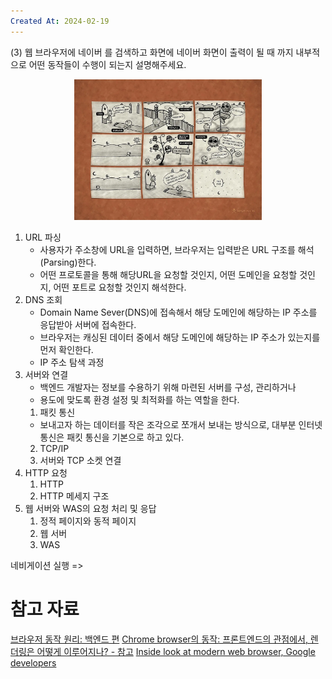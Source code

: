 ```yaml
---
Created At: 2024-02-19
---
```


(3) 웹 브라우저에 네이버 를 검색하고 화면에 네이버 화면이 출력이 될 때 까지 내부적으로 어떤 동작들이 수행이 되는지 설명해주세요.

<div align="center"><img src="./Network/Images/브라우저가_하는_일.png" width="300"></div>


1. URL 파싱
    - 사용자가 주소창에 URL을 입력하면, 브라우저는 입력받은 URL 구조를 해석(Parsing)한다.
    - 어떤 프로토콜을 통해 해당URL을 요청할 것인지, 어떤 도메인을 요청할 것인지, 어떤 포트로 요청할 것인지 해석한다.
2. DNS 조회
    - Domain Name Sever(DNS)에 접속해서 해당 도메인에 해당하는 IP 주소를 응답받아 서버에 접속한다.
    - 브라우저는 캐싱된 데이터 중에서 해당 도메인에 해당하는 IP 주소가 있는지를 먼저 확인한다.
    - IP 주소 탐색 과정
3. 서버와 연결
    - 백엔드 개발자는 정보를 수용하기 위해 마련된 서버를 구성, 관리하거나
    - 용도에 맞도록 환경 설정 및 최적화를 하는 역할을 한다.
    1. 패킷 통신
    - 보내고자 하는 데이터를 작은 조각으로 쪼개서 보내는 방식으로, 대부분 인터넷 통신은 패킷 통신을 기본으로 하고 있다.
    2. TCP/IP
    3. 서버와 TCP 소켓 연결
4. HTTP 요청
    1. HTTP
    2. HTTP 메세지 구조
5. 웹 서버와 WAS의 요청 처리 및 응답
    1. 정적 페이지와 동적 페이지
    2. 웹 서버
    3. WAS

네비게이션 실행 =>



# 참고 자료


[브라우저 동작 원리: 백엔드 편](https://velog.io/@gyumin_2/%EB%B8%8C%EB%9D%BC%EC%9A%B0%EC%A0%80-%EB%8F%99%EC%9E%91-%EC%9B%90%EB%A6%AC-%EC%A3%BC%EC%86%8C%EC%B0%BD%EC%97%90-URL-%EC%9E%85%EB%A0%A5-%EC%8B%9C-%EC%9D%BC%EC%96%B4%EB%82%98%EB%8A%94-%EA%B3%BC%EC%A0%95-%EB%B0%B1%EC%97%94%EB%93%9C-%ED%8E%B8)
[Chrome browser의 동작: 프론트엔드의 관점에서, 렌더링은 어떻게 이루어지나? - 참고](https://velog.io/@reum107/how-browser-works)
[Inside look at modern web browser, Google developers](https://developer.chrome.com/blog/inside-browser-part1/)